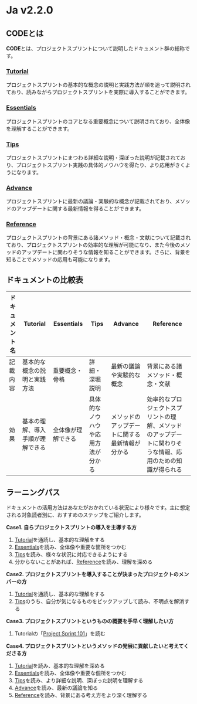 # Ja v2.2.0

## **CODEとは**

**CODE**とは、プロジェクトスプリントについて説明したドキュメント群の総称です。

### [**Tutorial**](tutorial/)

プロジェクトスプリントの基本的な概念の説明と実践方法が順を追って説明されており、読みながらプロジェクトスプリントを実際に導入することができます。

### [**Essentials**](essentials.md)

プロジェクトスプリントのコアとなる重要概念について説明されており、全体像を理解することができます。

### [**Tips**](tips/)

プロジェクトスプリントにまつわる詳細な説明・深ぼった説明が記載されており、プロジェクトスプリント実践の具体的ノウハウを得たり、より応用がきくようになります。

### [**Advance**](advance.md)

プロジェクトスプリントに最新の議論・実験的な概念が記載されており、メソッドのアップデートに関する最新情報を得ることができます。

### [**Reference**](reference.md)

プロジェクトスプリントの背景にある諸メソッド・概念・文献について記載されており、プロジェクトスプリントの効率的な理解が可能になり、また今後のメソッドのアップデートに関わりそうな情報を知ることができます。さらに、背景を知ることでメソッドの応用も可能になります。

## **ドキュメントの比較表**

| ドキュメント名 | Tutorial         | Essentials | Tips              | Advance                 | Reference                                             |
| ------- | ---------------- | ---------- | ----------------- | ----------------------- | ----------------------------------------------------- |
| 記載内容    | 基本的な概念の説明と実践方法   | 重要概念・骨格    | 詳細・深堀説明           | 最新の議論や実験的な概念            | 背景にある諸メソッド・概念・文献                                      |
| 効果      | 基本の理解、導入手順が理解できる | 全体像が理解できる  | 具体的なノウハウや応用方法が分かる | メソッドのアップデートに関する最新情報が分かる | 効率的なプロジェクトスプリントの理解、メソッドのアップデートに関わりそうな情報、応用のための知識が得られる |

## **ラーニングパス**

ドキュメントの活用方法はあなたがおかれている状況により様々です。主に想定される対象読者別に、おすすめのステップをご紹介します。

**Case1. 自らプロジェクトスプリントの導入を主導する方**

1. [Tutorial](tutorial/)を通読し、基本的な理解をする
2. [Essentials](essentials.md)を読み、全体像や重要な箇所をつかむ
3. [Tips](tips/)を読み、様々な状況に対応できるようにする
4. 分からないことがあれば、[Reference](reference.md)を読み、理解を深める

**Case2. プロジェクトスプリントを導入することが決まったプロジェクトのメンバーの方**

1. [Tutorial](tutorial/)を通読し、基本的な理解をする
2. [Tips](tips/)のうち、自分が気になるものをピックアップして読み、不明点を解消する

**Case3. プロジェクトスプリントというものの概要を手早く理解したい方**

1. Tutorialの「[Project Sprint 101](tutorial/project-sprint-101.md)」を読む

**Case4. プロジェクトスプリントというメソッドの発展に貢献したいと考えてくださる方**

1. [Tutorial](tutorial/)を読み、基本的な理解を深める
2. [Essentials](essentials.md)を読み、全体像や重要な個所をつかむ
3. [Tips](tips/)を読み、より詳細な説明、深ぼった説明を理解する
4. [Advance](advance.md)を読み、最新の議論を知る
5. [Reference](reference.md)を読み、背景にある考え方をより深く理解する
